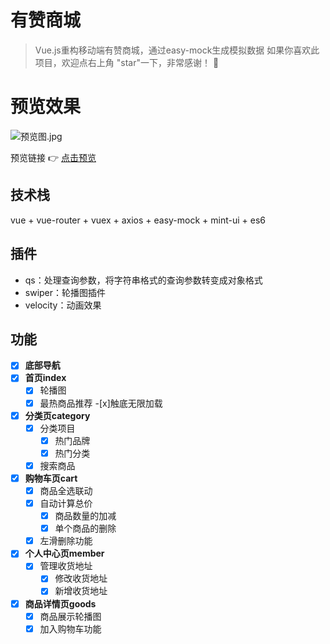 # 有赞商城

>Vue.js重构移动端有赞商城，通过easy-mock生成模拟数据
如果你喜欢此项目，欢迎点右上角 "star"一下，非常感谢！ 🤞

# 预览效果
![预览图.jpg](https://i.loli.net/2018/09/06/5b90cf3a5e9c3.jpg)

预览链接 👉 [点击预览](https://harry0071.github.io/vue-youzan/)

## 技术栈
vue + vue-router + vuex + axios + easy-mock + mint-ui + es6

## 插件
- qs：处理查询参数，将字符串格式的查询参数转变成对象格式
- swiper：轮播图插件
- velocity：动画效果

## 功能
- [x] **底部导航**
- [x] **首页index**
    - [x] 轮播图
    - [x] 最热商品推荐
        -[x]触底无限加载
- [x] **分类页category**
    - [x] 分类项目
	    - [x] 热门品牌
	    - [x] 热门分类
    - [x] 搜索商品
- [x] **购物车页cart**
    - [x] 商品全选联动
    - [x] 自动计算总价
        - [x] 商品数量的加减
        - [x] 单个商品的删除
    - [x] 左滑删除功能
- [x] **个人中心页member**
    - [x] 管理收货地址
        - [x] 修改收货地址
        - [x] 新增收货地址
- [x] **商品详情页goods**
    - [x] 商品展示轮播图
    - [x] 加入购物车功能